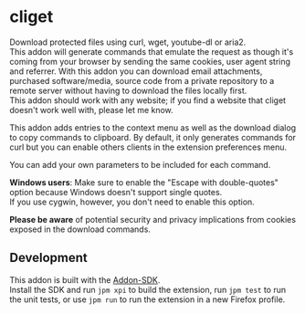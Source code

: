 cliget
======

Download protected files using curl, wget, youtube-dl or aria2.  
This addon will generate commands that emulate the request as though it's
coming from your browser by sending the same cookies, user agent string and
referrer. With this addon you can download email attachments, purchased
software/media, source code from a private repository to a remote server
without having to download the files locally first.  
This addon should work with any website; if you find a website that cliget
doesn't work well with, please let me know.

This addon adds entries to the context menu as well as the download dialog to
copy commands to clipboard. By default, it only generates commands for curl
but you can enable others clients in the extension preferences menu.

You can add your own parameters to be included for each command.

**Windows users**: Make sure to enable the "Escape with double-quotes"
option because Windows doesn't support single quotes.  
If you use cygwin, however, you don't need to enable this option.

**Please be aware** of potential security and privacy implications from cookies
exposed in the download commands.

Development
-----------

This addon is built with the [Addon-SDK](https://addons.mozilla.org/en-US/developers/builder).  
Install the SDK and run `jpm xpi` to build the extension, run `jpm test` to run
the unit tests, or use `jpm run` to run the extension in a new Firefox profile.
